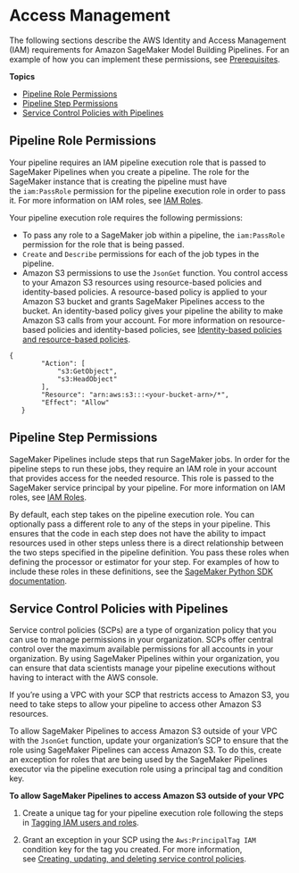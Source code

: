 # Access Management<a name="build-and-manage-access"></a>

The following sections describe the AWS Identity and Access Management \(IAM\) requirements for Amazon SageMaker Model Building Pipelines\. For an example of how you can implement these permissions, see [Prerequisites](define-pipeline.md#define-pipeline-prereq)\.

**Topics**
+ [Pipeline Role Permissions](#build-and-manage-role-permissions)
+ [Pipeline Step Permissions](#build-and-manage-step-permissions)
+ [Service Control Policies with Pipelines](#build-and-manage-scp)

## Pipeline Role Permissions<a name="build-and-manage-role-permissions"></a>

Your pipeline requires an IAM pipeline execution role that is passed to SageMaker Pipelines when you create a pipeline\. The role for the SageMaker instance that is creating the pipeline must have the `iam:PassRole` permission for the pipeline execution role in order to pass it\. For more information on IAM roles, see [IAM Roles](https://docs.aws.amazon.com/IAM/latest/UserGuide/id_roles.html)\.

 Your pipeline execution role requires the following permissions: 
+  To pass any role to a SageMaker job within a pipeline, the `iam:PassRole` permission for the role that is being passed\.  
+  `Create` and `Describe` permissions for each of the job types in the pipeline\. 
+  Amazon S3 permissions to use the `JsonGet` function\. You control access to your Amazon S3 resources using resource\-based policies and identity\-based policies\. A resource\-based policy is applied to your Amazon S3 bucket and grants SageMaker Pipelines access to the bucket\. An identity\-based policy gives your pipeline the ability to make Amazon S3 calls from your account\. For more information on resource\-based policies and identity\-based policies, see [Identity\-based policies and resource\-based policies](https://docs.aws.amazon.com/IAM/latest/UserGuide/access_policies_identity-vs-resource.html)\. 

  ```
  {
          "Action": [
              "s3:GetObject",
              "s3:HeadObject"
          ],
          "Resource": "arn:aws:s3:::<your-bucket-arn>/*",
          "Effect": "Allow"       
     }
  ```

## Pipeline Step Permissions<a name="build-and-manage-step-permissions"></a>

 SageMaker Pipelines include steps that run SageMaker jobs\. In order for the pipeline steps to run these jobs, they require an IAM role in your account that provides access for the needed resource\. This role is passed to the SageMaker service principal by your pipeline\. For more information on IAM roles, see [IAM Roles](https://docs.aws.amazon.com/IAM/latest/UserGuide/id_roles.html)\. 

By default, each step takes on the pipeline execution role\. You can optionally pass a different role to any of the steps in your pipeline\. This ensures that the code in each step does not have the ability to impact resources used in other steps unless there is a direct relationship between the two steps specified in the pipeline definition\. You pass these roles when defining the processor or estimator for your step\. For examples of how to include these roles in these definitions, see the [SageMaker Python SDK documentation](https://sagemaker.readthedocs.io/en/stable/overview.html#using-estimators)\. 

## Service Control Policies with Pipelines<a name="build-and-manage-scp"></a>

Service control policies \(SCPs\) are a type of organization policy that you can use to manage permissions in your organization\. SCPs offer central control over the maximum available permissions for all accounts in your organization\. By using SageMaker Pipelines within your organization, you can ensure that data scientists manage your pipeline executions without having to interact with the AWS console\. 

If you’re using a VPC with your SCP that restricts access to Amazon S3, you need to take steps to allow your pipeline to access other Amazon S3 resources\. 

 To allow SageMaker Pipelines to access Amazon S3 outside of your VPC with the `JsonGet` function, update your organization’s SCP to ensure that the role using SageMaker Pipelines can access Amazon S3\. To do this, create an exception for roles that are being used by the SageMaker Pipelines executor via the pipeline execution role using a principal tag and condition key\. 

**To allow SageMaker Pipelines to access Amazon S3 outside of your VPC**

1.  Create a unique tag for your pipeline execution role following the steps in [Tagging IAM users and roles](https://docs.aws.amazon.com/IAM/latest/UserGuide/id_tags.html)\. 

1.  Grant an exception in your SCP using the `Aws:PrincipalTag IAM` condition key for the tag you created\. For more information, see [Creating, updating, and deleting service control policies](https://docs.aws.amazon.com/organizations/latest/userguide/orgs_manage_policies_scps_create.html)\. 